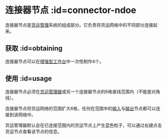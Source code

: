 # 连接器节点 :id=connector-ndoe

连接器节点是[货运管理](/Cargo-Management)系统的组成部分。它负责将货运网络中的不同部分连接起来。

## 获取 :id=obtaining

连接器节点可以在[增强型工作台](/Enhanced-Crafting-Table)中一次性制作4个。

## 使用 :id=usage

连接器节点必须在[货运管理器](/Cargo-Manager)或另一个连接器节点的6格直线范围内（不能是对角线）。

连接器节点将货运网络的范围扩大6格，任何在范围中的[输入](/Input-Node)与[输出](/Output-Node)节点都可以连接到该网络中。

货运管理器默认会在已连接范围内的货运节点上产生蓝色粒子，可以通过右键点击货运节点查看该节点的信息。
